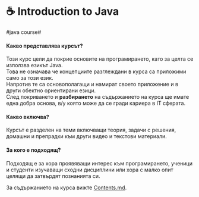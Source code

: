 # ☕ Introduction to Java
#java course#

#### Какво представлява курсът?
Този курс цели да покрие основите на програмирането, като за целта се използва езикът Java.  
Това не означава че концепциите разглеждани в курса са приложими само за този език.   
Напротив те са основополагащи и намират своето приложение и в други обектно ориентирани езици.  
След покриването и **разбирането** на съдържанието на курса ще имате една добра основа,
в/у която може да се гради кариера в IT сферата.

#### Какво включва?
Курсът е разделен на теми включващи теория, задачи с решения, домашни и препрадки към други видео и текстови материали.

#### За кого е подходящ?
Подходящ е за хора проявяващи интерес към програмирането, ученици и студенти
изучаващи сходни дисциплини или хора с малко опит целящи да затвърдят познанията си.

За съдържанието на курса вижте [Contents.md](/lectures/bg/Contents.md).
